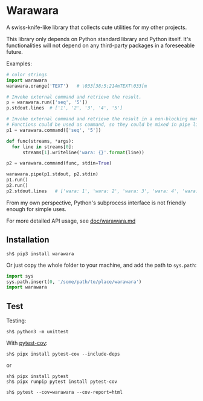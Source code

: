 Warawara
===============================================================================

A swiss-knife-like library that collects cute utilities for my other projects.

This library only depends on Python standard library and Python itself.
It's functionalities will not depend on any third-party packages in a foreseeable future.

Examples:

```python
# color strings
import warawara
warawara.orange('TEXT')   # \033[38;5;214mTEXT\033[m

# Invoke external command and retrieve the result.
p = warawara.run(['seq', '5'])
p.stdout.lines  # ['1', '2', '3', '4', '5']

# Invoke external command and retrieve the result in a non-blocking manner.
# Functions could be used as command, so they could be mixed in pipe line.
p1 = warawara.command(['seq', '5'])

def func(streams, *args):
  for line in streams[0]:
      streams[1].writeline('wara: {}'.format(line))

p2 = warawara.command(func, stdin=True)

warawara.pipe(p1.stdout, p2.stdin)
p1.run()
p2.run()
p2.stdout.lines   # ['wara: 1', 'wara: 2', 'wara: 3', 'wara: 4', 'wara: 5']
```

From my own perspective, Python's subprocess interface is not friendly enough
for simple uses.


For more detailed API usage, see [doc/warawara.md](doc/warawara.md)


Installation
-------------------------------------------------------------------------------
```console
sh$ pip3 install warawara
```

Or just copy the whole folder to your machine, and add the path to `sys.path`:

```python
import sys
sys.path.insert(0, '/some/path/to/place/warawara')
import warawara
```


Test
-------------------------------------------------------------------------------
Testing:

```console
sh$ python3 -m unittest
```

With [pytest-cov](https://pytest-cov.readthedocs.io/en/latest/):

```console
sh$ pipx install pytest-cov --include-deps
```

or

```console
sh$ pipx install pytest
sh$ pipx runpip pytest install pytest-cov

sh$ pytest --cov=warawara --cov-report=html
```
